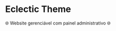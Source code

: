 # Eclectic Theme

:globe_with_meridians: Website gerenciável com painel administrativo :globe_with_meridians:
